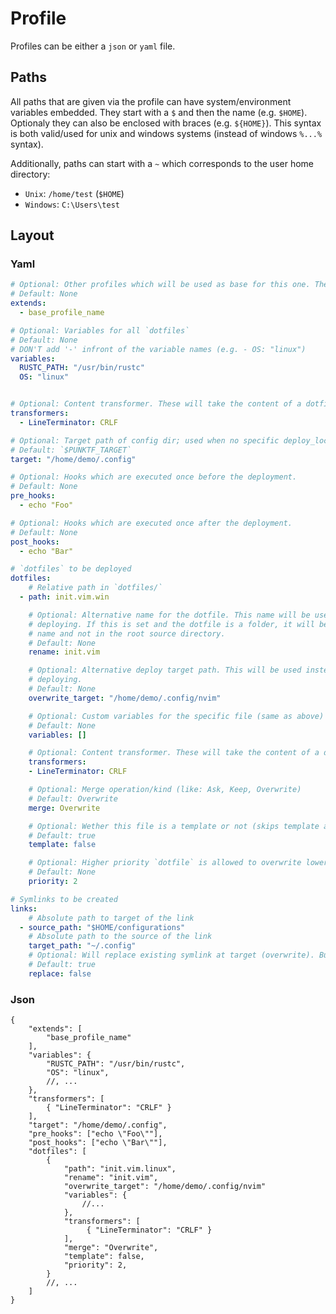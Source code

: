 # Profile

Profiles can be either a `json` or `yaml` file.

## Paths

All paths that are given via the profile can have system/environment variables embedded.
They start with a `$` and then the name (e.g. `$HOME`).
Optionaly they can also be enclosed with braces (e.g. `${HOME}`).
This syntax is both valid/used for unix and windows systems (instead of windows `%...%` syntax).

Additionally, paths can start with a `~` which corresponds to the user home directory:

- `Unix`: `/home/test` (`$HOME`)
- `Windows`: `C:\Users\test`

## Layout

### Yaml

```yaml
# Optional: Other profiles which will be used as base for this one. The order in which they are specified matters, the higher up the higher the priority for overwrites of values.
# Default: None
extends:
  - base_profile_name

# Optional: Variables for all `dotfiles`
# Default: None
# DON'T add '-' infront of the variable names (e.g. - OS: "linux")
variables:
  RUSTC_PATH: "/usr/bin/rustc"
  OS: "linux"


# Optional: Content transformer. These will take the content of a dotfile, process it and return a new version of it.
transformers:
  - LineTerminator: CRLF

# Optional: Target path of config dir; used when no specific deploy_location was given
# Default: `$PUNKTF_TARGET`
target: "/home/demo/.config"

# Optional: Hooks which are executed once before the deployment.
# Default: None
pre_hooks:
  - echo "Foo"

# Optional: Hooks which are executed once after the deployment.
# Default: None
post_hooks:
  - echo "Bar"

# `dotfiles` to be deployed
dotfiles:
    # Relative path in `dotfiles/`
  - path: init.vim.win

	# Optional: Alternative name for the dotfile. This name will be used instead of [`Dotfile::path`] when
	# deploying. If this is set and the dotfile is a folder, it will be deployed under the given
	# name and not in the root source directory.
	# Default: None
	rename: init.vim

	# Optional: Alternative deploy target path. This will be used instead of [`Profile::target`] when
	# deploying.
	# Default: None
	overwrite_target: "/home/demo/.config/nvim"

	# Optional: Custom variables for the specific file (same as above)
	# Default: None
	variables: []

	# Optional: Content transformer. These will take the content of a dotfile, process it and return a new version of it.
	transformers:
	- LineTerminator: CRLF

	# Optional: Merge operation/kind (like: Ask, Keep, Overwrite)
	# Default: Overwrite
	merge: Overwrite

	# Optional: Wether this file is a template or not (skips template actions (replace, ..) if not)
	# Default: true
	template: false

	# Optional: Higher priority `dotfile` is allowed to overwrite lower priority one
	# Default: None
	priority: 2

# Symlinks to be created
links:
	# Absolute path to target of the link
  - source_path: "$HOME/configurations"
	# Absolute path to the source of the link
	target_path: "~/.config"
	# Optional: Will replace existing symlink at target (overwrite). But only if the file at the target is a symlink.
	# Default: true
	replace: false
```

### Json

```json5
{
	"extends": [
        "base_profile_name"
    ],
	"variables": {
		"RUSTC_PATH": "/usr/bin/rustc",
		"OS": "linux",
		//, ...
	},
    "transformers": [
        { "LineTerminator": "CRLF" }
    ],
	"target": "/home/demo/.config",
	"pre_hooks": ["echo \"Foo\""],
	"post_hooks": ["echo \"Bar\""],
	"dotfiles": [
		{
			"path": "init.vim.linux",
			"rename": "init.vim",
			"overwrite_target": "/home/demo/.config/nvim"
			"variables": {
				//...
			},
            "transformers": [
                 { "LineTerminator": "CRLF" }
            ],
			"merge": "Overwrite",
			"template": false,
			"priority": 2,
		}
		//, ...
	]
}
```
